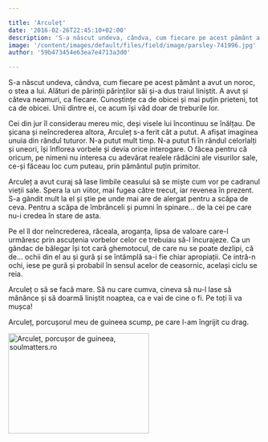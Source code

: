 ```yaml
---

title: 'Arculeț'
date: '2016-02-26T22:45:10+02:00'
description: 'S-a născut undeva, cândva, cum fiecare pe acest pământ a avut un noroc, o stea alui. Alături de părinții părinților săi și-a dus traiul liniștit. A avut șicâteva neamuri, ca fiecare. Cunoștințe ca de '
image: '/content/images/default/files/field/image/parsley-741996.jpg'
author: '59b473454e63ea7e4713a3d0'

---
```

<div class="kg-card-markdown"><p>S-a născut undeva, cândva, cum fiecare pe acest pământ a avut un noroc, o stea a lui. Alături de părinții părinților săi și-a dus traiul liniștit. A avut și câteva neamuri, ca fiecare. Cunoștințe ca de obicei și mai puțin prieteni, tot ca de obicei. Unii dintre ei, ce acum își văd doar de treburile lor.</p>
<p>Cei din jur îl considerau mereu mic, deși visele lui încontinuu se înălțau. De șicana și neîncrederea altora, Arculeț s-a ferit cât a putut. A afișat imaginea unuia din rândul tuturor. N-a putut mult timp. N-a putut fi în rândul celorlalți și uneori, își înflorea vorbele și devia orice interogare. O făcea pentru că oricum, pe nimeni nu interesa cu adevărat realele rădăcini ale visurilor sale, ce-și făceau loc cum puteau, prin pământul puțin primitor. </p>
<p>Arculeț a avut curaj să lase limbile ceasului să se miște cum vor pe cadranul vieții sale. Spera la un viitor, mai fugea către trecut, iar revenea în prezent. S-a gândit mult la el și știe pe unde mai are de alergat pentru a scăpa de ceva. Pentru a scăpa de îmbrânceli și pumni în spinare... de la cei pe care nu-i credea în stare de asta.</p>
<p>Pe el îl dor neîncrederea, răceala, aroganța, lipsa de valoare care-l urmăresc prin ascuțenia vorbelor celor ce trebuiau să-l încurajeze. Ca un gândac de bălegar își tot cară ghemotocul, de care nu se poate dezlipi, că de... ochii din el au și gură și se întâmplă sa-i fie chiar apropiații. Ce intră-n ochi, iese pe gură și probabil în sensul acelor de ceasornic, același ciclu se reia.</p>
<p>Arculeț o să se facă mare. Să nu care cumva, cineva să nu-l lase să mănânce și să doarmă liniștit noaptea, ca e vai de cine o fi. Pe toți îi va mușca!</p>
<p>Arculeț, porcușorul meu de guineea scump, pe care l-am îngrijit cu drag.</p>
<p> </p>
<p><img alt="Arculeț, porcușor de guineea, soulmatters.ro" src="https://www.soulmatters.ro/sites/default/files/field/image/DSC02691.jpg" style="width: 280px; height: 200px;" /></p>
<p> </p>
</div>
